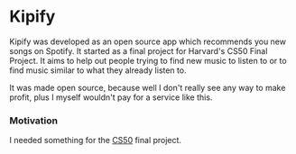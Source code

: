 # Kipify

Kipify was developed as an open source app which recommends you new songs on Spotify.
It started as a final project for Harvard's CS50 Final Project. It aims to help out
people trying to find new music to listen to or to find music similar to what they
already listen to.

It was made open source, because well I don't really see any way to make profit,
plus I myself wouldn't pay for a service like this.

### Motivation

I needed something for the [CS50](https://cs50.harvard.edu/x/) final project.
